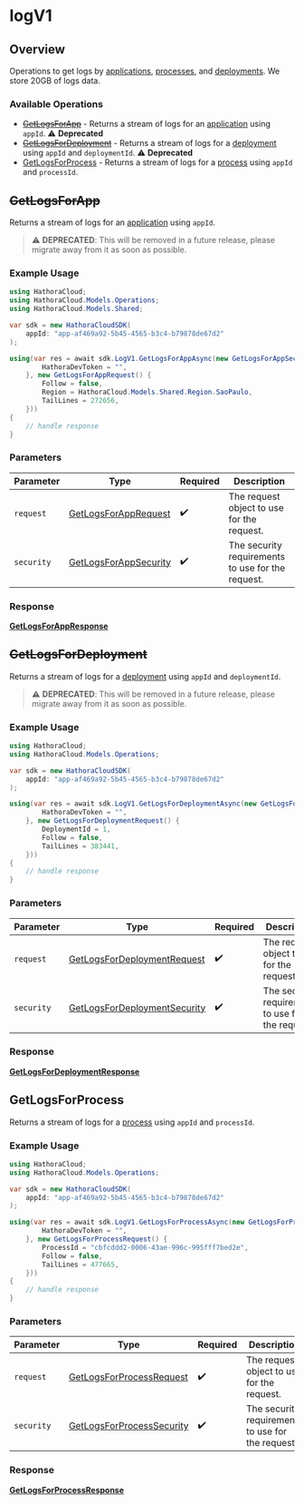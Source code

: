 # logV1

## Overview

Operations to get logs by [applications](https://hathora.dev/docs/concepts/hathora-entities#application), [processes](https://hathora.dev/docs/concepts/hathora-entities#process), and [deployments](https://hathora.dev/docs/concepts/hathora-entities#deployment). We store 20GB of logs data.

### Available Operations

* [~~GetLogsForApp~~](#getlogsforapp) - Returns a stream of logs for an [application](https://hathora.dev/docs/concepts/hathora-entities#application) using `appId`. :warning: **Deprecated**
* [~~GetLogsForDeployment~~](#getlogsfordeployment) - Returns a stream of logs for a [deployment](https://hathora.dev/docs/concepts/hathora-entities#deployment) using `appId` and `deploymentId`. :warning: **Deprecated**
* [GetLogsForProcess](#getlogsforprocess) - Returns a stream of logs for a [process](https://hathora.dev/docs/concepts/hathora-entities#process) using `appId` and `processId`.

## ~~GetLogsForApp~~

Returns a stream of logs for an [application](https://hathora.dev/docs/concepts/hathora-entities#application) using `appId`.

> :warning: **DEPRECATED**: This will be removed in a future release, please migrate away from it as soon as possible.

### Example Usage

```csharp
using HathoraCloud;
using HathoraCloud.Models.Operations;
using HathoraCloud.Models.Shared;

var sdk = new HathoraCloudSDK(
    appId: "app-af469a92-5b45-4565-b3c4-b79878de67d2"
);

using(var res = await sdk.LogV1.GetLogsForAppAsync(new GetLogsForAppSecurity() {
        HathoraDevToken = "",
    }, new GetLogsForAppRequest() {
        Follow = false,
        Region = HathoraCloud.Models.Shared.Region.SaoPaulo,
        TailLines = 272656,
    }))
{
    // handle response
}
```

### Parameters

| Parameter                                                                 | Type                                                                      | Required                                                                  | Description                                                               |
| ------------------------------------------------------------------------- | ------------------------------------------------------------------------- | ------------------------------------------------------------------------- | ------------------------------------------------------------------------- |
| `request`                                                                 | [GetLogsForAppRequest](../../models/operations/GetLogsForAppRequest.md)   | :heavy_check_mark:                                                        | The request object to use for the request.                                |
| `security`                                                                | [GetLogsForAppSecurity](../../models/operations/GetLogsForAppSecurity.md) | :heavy_check_mark:                                                        | The security requirements to use for the request.                         |


### Response

**[GetLogsForAppResponse](../../models/operations/GetLogsForAppResponse.md)**


## ~~GetLogsForDeployment~~

Returns a stream of logs for a [deployment](https://hathora.dev/docs/concepts/hathora-entities#deployment) using `appId` and `deploymentId`.

> :warning: **DEPRECATED**: This will be removed in a future release, please migrate away from it as soon as possible.

### Example Usage

```csharp
using HathoraCloud;
using HathoraCloud.Models.Operations;

var sdk = new HathoraCloudSDK(
    appId: "app-af469a92-5b45-4565-b3c4-b79878de67d2"
);

using(var res = await sdk.LogV1.GetLogsForDeploymentAsync(new GetLogsForDeploymentSecurity() {
        HathoraDevToken = "",
    }, new GetLogsForDeploymentRequest() {
        DeploymentId = 1,
        Follow = false,
        TailLines = 383441,
    }))
{
    // handle response
}
```

### Parameters

| Parameter                                                                               | Type                                                                                    | Required                                                                                | Description                                                                             |
| --------------------------------------------------------------------------------------- | --------------------------------------------------------------------------------------- | --------------------------------------------------------------------------------------- | --------------------------------------------------------------------------------------- |
| `request`                                                                               | [GetLogsForDeploymentRequest](../../models/operations/GetLogsForDeploymentRequest.md)   | :heavy_check_mark:                                                                      | The request object to use for the request.                                              |
| `security`                                                                              | [GetLogsForDeploymentSecurity](../../models/operations/GetLogsForDeploymentSecurity.md) | :heavy_check_mark:                                                                      | The security requirements to use for the request.                                       |


### Response

**[GetLogsForDeploymentResponse](../../models/operations/GetLogsForDeploymentResponse.md)**


## GetLogsForProcess

Returns a stream of logs for a [process](https://hathora.dev/docs/concepts/hathora-entities#process) using `appId` and `processId`.

### Example Usage

```csharp
using HathoraCloud;
using HathoraCloud.Models.Operations;

var sdk = new HathoraCloudSDK(
    appId: "app-af469a92-5b45-4565-b3c4-b79878de67d2"
);

using(var res = await sdk.LogV1.GetLogsForProcessAsync(new GetLogsForProcessSecurity() {
        HathoraDevToken = "",
    }, new GetLogsForProcessRequest() {
        ProcessId = "cbfcddd2-0006-43ae-996c-995fff7bed2e",
        Follow = false,
        TailLines = 477665,
    }))
{
    // handle response
}
```

### Parameters

| Parameter                                                                         | Type                                                                              | Required                                                                          | Description                                                                       |
| --------------------------------------------------------------------------------- | --------------------------------------------------------------------------------- | --------------------------------------------------------------------------------- | --------------------------------------------------------------------------------- |
| `request`                                                                         | [GetLogsForProcessRequest](../../models/operations/GetLogsForProcessRequest.md)   | :heavy_check_mark:                                                                | The request object to use for the request.                                        |
| `security`                                                                        | [GetLogsForProcessSecurity](../../models/operations/GetLogsForProcessSecurity.md) | :heavy_check_mark:                                                                | The security requirements to use for the request.                                 |


### Response

**[GetLogsForProcessResponse](../../models/operations/GetLogsForProcessResponse.md)**

